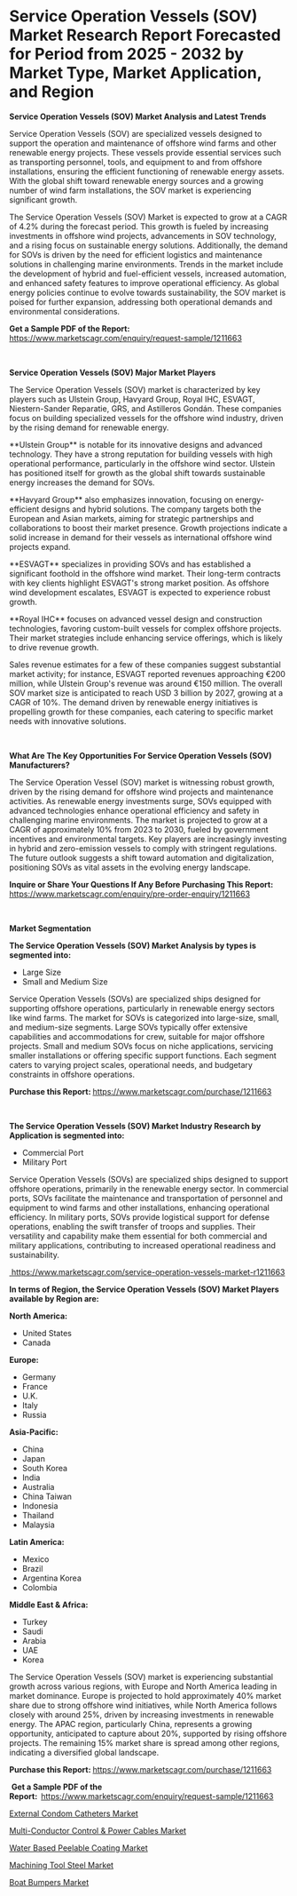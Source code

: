 <p><h1>Service Operation Vessels (SOV) Market Research Report Forecasted for Period from 2025 -  2032 by Market Type, Market Application, and Region</h1></p><p><strong>Service Operation Vessels (SOV) Market Analysis and Latest Trends</strong></p>
<p><p>Service Operation Vessels (SOV) are specialized vessels designed to support the operation and maintenance of offshore wind farms and other renewable energy projects. These vessels provide essential services such as transporting personnel, tools, and equipment to and from offshore installations, ensuring the efficient functioning of renewable energy assets. With the global shift toward renewable energy sources and a growing number of wind farm installations, the SOV market is experiencing significant growth.</p><p>The Service Operation Vessels (SOV) Market is expected to grow at a CAGR of 4.2% during the forecast period. This growth is fueled by increasing investments in offshore wind projects, advancements in SOV technology, and a rising focus on sustainable energy solutions. Additionally, the demand for SOVs is driven by the need for efficient logistics and maintenance solutions in challenging marine environments. Trends in the market include the development of hybrid and fuel-efficient vessels, increased automation, and enhanced safety features to improve operational efficiency. As global energy policies continue to evolve towards sustainability, the SOV market is poised for further expansion, addressing both operational demands and environmental considerations.</p></p>
<p><strong>Get a Sample PDF of the Report:&nbsp;</strong> <a href="https://www.marketscagr.com/enquiry/request-sample/1211663?utm_campaign=1905&utm_medium=2&utm_source=Github&utm_content=ia&utm_term=24032025&utm_id=service-operation-vessels-sov">https://www.marketscagr.com/enquiry/request-sample/1211663</a></p>
<p>&nbsp;</p>
<p><strong>Service Operation Vessels (SOV) Major Market Players</strong></p>
<p><p>The Service Operation Vessels (SOV) market is characterized by key players such as Ulstein Group, Havyard Group, Royal IHC, ESVAGT, Niestern-Sander Reparatie, GRS, and Astilleros Gondán. These companies focus on building specialized vessels for the offshore wind industry, driven by the rising demand for renewable energy.</p><p>**Ulstein Group** is notable for its innovative designs and advanced technology. They have a strong reputation for building vessels with high operational performance, particularly in the offshore wind sector. Ulstein has positioned itself for growth as the global shift towards sustainable energy increases the demand for SOVs.</p><p>**Havyard Group** also emphasizes innovation, focusing on energy-efficient designs and hybrid solutions. The company targets both the European and Asian markets, aiming for strategic partnerships and collaborations to boost their market presence. Growth projections indicate a solid increase in demand for their vessels as international offshore wind projects expand.</p><p>**ESVAGT** specializes in providing SOVs and has established a significant foothold in the offshore wind market. Their long-term contracts with key clients highlight ESVAGT's strong market position. As offshore wind development escalates, ESVAGT is expected to experience robust growth.</p><p>**Royal IHC** focuses on advanced vessel design and construction technologies, favoring custom-built vessels for complex offshore projects. Their market strategies include enhancing service offerings, which is likely to drive revenue growth.</p><p>Sales revenue estimates for a few of these companies suggest substantial market activity; for instance, ESVAGT reported revenues approaching €200 million, while Ulstein Group's revenue was around €150 million. The overall SOV market size is anticipated to reach USD 3 billion by 2027, growing at a CAGR of 10%. The demand driven by renewable energy initiatives is propelling growth for these companies, each catering to specific market needs with innovative solutions.</p></p>
<p>&nbsp;</p>
<p><strong>What Are The Key Opportunities For Service Operation Vessels (SOV) Manufacturers?</strong></p>
<p><p>The Service Operation Vessel (SOV) market is witnessing robust growth, driven by the rising demand for offshore wind projects and maintenance activities. As renewable energy investments surge, SOVs equipped with advanced technologies enhance operational efficiency and safety in challenging marine environments. The market is projected to grow at a CAGR of approximately 10% from 2023 to 2030, fueled by government incentives and environmental targets. Key players are increasingly investing in hybrid and zero-emission vessels to comply with stringent regulations. The future outlook suggests a shift toward automation and digitalization, positioning SOVs as vital assets in the evolving energy landscape.</p></p>
<p><strong>Inquire or Share Your Questions If Any Before Purchasing This Report:</strong> <a href="https://www.marketscagr.com/enquiry/pre-order-enquiry/1211663?utm_campaign=1905&utm_medium=2&utm_source=Github&utm_content=ia&utm_term=24032025&utm_id=service-operation-vessels-sov">https://www.marketscagr.com/enquiry/pre-order-enquiry/1211663</a></p>
<p>&nbsp;</p>
<p><strong>Market Segmentation</strong></p>
<p><strong>The Service Operation Vessels (SOV) Market Analysis by types is segmented into:</strong></p>
<p><ul><li>Large Size</li><li>Small and Medium Size</li></ul></p>
<p><p>Service Operation Vessels (SOVs) are specialized ships designed for supporting offshore operations, particularly in renewable energy sectors like wind farms. The market for SOVs is categorized into large-size, small, and medium-size segments. Large SOVs typically offer extensive capabilities and accommodations for crew, suitable for major offshore projects. Small and medium SOVs focus on niche applications, servicing smaller installations or offering specific support functions. Each segment caters to varying project scales, operational needs, and budgetary constraints in offshore operations.</p></p>
<p><strong>Purchase this Report:&nbsp;</strong><a href="https://www.marketscagr.com/purchase/1211663?utm_campaign=1905&utm_medium=2&utm_source=Github&utm_content=ia&utm_term=24032025&utm_id=service-operation-vessels-sov">https://www.marketscagr.com/purchase/1211663</a></p>
<p>&nbsp;</p>
<p><strong>The Service Operation Vessels (SOV) Market Industry Research by Application is segmented into:</strong></p>
<p><ul><li>Commercial Port</li><li>Military Port</li></ul></p>
<p><p>Service Operation Vessels (SOVs) are specialized ships designed to support offshore operations, primarily in the renewable energy sector. In commercial ports, SOVs facilitate the maintenance and transportation of personnel and equipment to wind farms and other installations, enhancing operational efficiency. In military ports, SOVs provide logistical support for defense operations, enabling the swift transfer of troops and supplies. Their versatility and capability make them essential for both commercial and military applications, contributing to increased operational readiness and sustainability.</p></p>
<p><a href="https://www.marketscagr.com/service-operation-vessels-market-r1211663?utm_campaign=1905&utm_medium=2&utm_source=Github&utm_content=ia&utm_term=24032025&utm_id=service-operation-vessels-sov">&nbsp;https://www.marketscagr.com/service-operation-vessels-market-r1211663</a></p>
<p><strong>In terms of Region, the Service Operation Vessels (SOV) Market Players available by Region are:</strong></p>
<p>
    <p> <strong> North America: </strong>
        <ul>
            <li>United States</li>
            <li>Canada</li>
        </ul>
        </p> 
    <p> <strong> Europe: </strong>
        <ul>
            <li>Germany</li>
            <li>France</li>
            <li>U.K.</li>
            <li>Italy</li>
            <li>Russia</li>
        </ul>
        </p> 
    <p> <strong> Asia-Pacific: </strong>
        <ul>
            <li>China</li>
            <li>Japan</li>
            <li>South Korea</li>
            <li>India</li>
            <li>Australia</li>
            <li>China Taiwan</li>
            <li>Indonesia</li>
            <li>Thailand</li>
            <li>Malaysia</li>
        </ul>
        </p> 
    <p> <strong> Latin America: </strong>
        <ul>
            <li>Mexico</li>
            <li>Brazil</li>
            <li>Argentina Korea</li>
            <li>Colombia</li>
        </ul>
        </p> 
    <p> <strong> Middle East & Africa: </strong>
        <ul>
            <li>Turkey</li>
            <li>Saudi</li>
            <li>Arabia</li>
            <li>UAE</li>
            <li>Korea</li>
        </ul>
    </p>
    </p>
<p><p>The Service Operation Vessels (SOV) market is experiencing substantial growth across various regions, with Europe and North America leading in market dominance. Europe is projected to hold approximately 40% market share due to strong offshore wind initiatives, while North America follows closely with around 25%, driven by increasing investments in renewable energy. The APAC region, particularly China, represents a growing opportunity, anticipated to capture about 20%, supported by rising offshore projects. The remaining 15% market share is spread among other regions, indicating a diversified global landscape.</p></p>
<p><strong>Purchase this Report: </strong><a href="https://www.marketscagr.com/purchase/1211663?utm_campaign=1905&utm_medium=2&utm_source=Github&utm_content=ia&utm_term=24032025&utm_id=service-operation-vessels-sov">https://www.marketscagr.com/purchase/1211663</a></p>
<p>&nbsp;<strong>Get a Sample PDF of the Report:&nbsp;&nbsp;</strong><a href="https://www.marketscagr.com/enquiry/request-sample/1211663?utm_campaign=1905&utm_medium=2&utm_source=Github&utm_content=ia&utm_term=24032025&utm_id=service-operation-vessels-sov">https://www.marketscagr.com/enquiry/request-sample/1211663</a></p>
<p><strong></strong></p>
<p><p><a href="https://github.com/kovasovitzzg/Market-Research-Report-List-1/blob/main/external-condom-catheters-market.md?utm_campaign=1905&utm_medium=2&utm_source=Github&utm_content=ia&utm_term=24032025&utm_id=service-operation-vessels-sov">External Condom Catheters Market</a></p><p><a href="https://github.com/aarajlyre/Market-Research-Report-List-1/blob/main/multi-conductor-control-power-cables-market.md?utm_campaign=1905&utm_medium=2&utm_source=Github&utm_content=ia&utm_term=24032025&utm_id=service-operation-vessels-sov">Multi-Conductor Control & Power Cables Market</a></p><p><a href="https://github.com/raaschadonle/Market-Research-Report-List-1/blob/main/water-based-peelable-coating-market.md?utm_campaign=1905&utm_medium=2&utm_source=Github&utm_content=ia&utm_term=24032025&utm_id=service-operation-vessels-sov">Water Based Peelable Coating Market</a></p><p><a href="https://github.com/sawrovpipolo/Market-Research-Report-List-1/blob/main/machining-tool-steel-market.md?utm_campaign=1905&utm_medium=2&utm_source=Github&utm_content=ia&utm_term=24032025&utm_id=service-operation-vessels-sov">Machining Tool Steel Market</a></p><p><a href="https://github.com/palenjeppecd/Market-Research-Report-List-1/blob/main/boat-bumpers-market.md?utm_campaign=1905&utm_medium=2&utm_source=Github&utm_content=ia&utm_term=24032025&utm_id=service-operation-vessels-sov">Boat Bumpers Market</a></p></p>